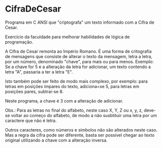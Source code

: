 # CifraDeCesar
 Programa em C ANSI que "criptografa" um texto informado com a Cifra de Cesar.
 
 Exercício da faculdade para melhorar habilidades de lógica de programação.
 
 A Cifra de Cesar remonta ao Império Romano. É uma forma de critografia de mensagens que consiste de alterar o texto da mensagem, letra a letra, por um número, denominado "chave", para mais ou para menos.
 Exemplo:
 Se a chave for 5 e a alteração da letra for adicionar, um texto contendo a letra "A", passaria a ter a letra "E".
 
 Isto também pode ser feito de modo mais complexo, por exemplo: para letras em posições ímpares do texto, adiciona=se 5, para letras em posições pares, subtrai-se 8.
 
 Neste programa, a chave é 3 com a alteração de adicionar.
 
 Obs.: Para as letras no final do alfabeto, neste caso X, Y, Z ou x, y, z, deve-se voltar ao começo do alfabeto, de modo a não susbtituir uma letra por um caractere que não é letra.
 
 Outros caracteres, como números e símbolos não são alterados neste caso. Mas a regra da cifra pode ser diferente, basta ser possível chegar ao texto original utilizando a chave com a alteração inversa.
